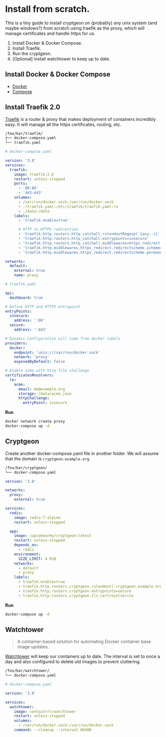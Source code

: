 # Install from scratch.

This is a tiny guide to install cryptgeon on (probably) any unix system (and maybe windows?) from scratch using traefik as the proxy, which will manage certificates and handle https for us.

1. Install Docker & Docker Compose.
2. Install Traefik.
3. Run the cryptgeon.
4. [Optional] install watchtower to keep up to date.

## Install Docker & Docker Compose

- [Docker](https://docs.docker.com/engine/install/)
- [Compose](https://docs.docker.com/compose/install/)

## Install Traefik 2.0

[Traefik](https://doc.traefik.io/traefik/) is a router & proxy that makes deployment of containers incredibly easy. It will manage all the https certificates, routing, etc.

```sh
/foo/bar/traefik/
├── docker-compose.yaml
└── traefik.yaml
```

```yaml
# docker-compose.yaml

version: '3.8'
services:
  traefik:
    image: traefik:2.6
    restart: unless-stopped
    ports:
      - '80:80'
      - '443:443'
    volumes:
      - /var/run/docker.sock:/var/run/docker.sock
      - ./traefik.yaml:/etc/traefik/traefik.yaml:ro
      - ./data:/data
    labels:
      - 'traefik.enable=true'

      # HTTP to HTTPS redirection
      - 'traefik.http.routers.http_catchall.rule=HostRegexp(`{any:.+}`)'
      - 'traefik.http.routers.http_catchall.entrypoints=insecure'
      - 'traefik.http.routers.http_catchall.middlewares=https_redirect'
      - 'traefik.http.middlewares.https_redirect.redirectscheme.scheme=https'
      - 'traefik.http.middlewares.https_redirect.redirectscheme.permanent=true'

networks:
  default:
    external: true
    name: proxy
```

```yaml
# traefik.yaml

api:
  dashboard: true

# Define HTTP and HTTPS entrypoint
entryPoints:
  insecure:
    address: ':80'
  secure:
    address: ':443'

# Dynamic configuration will come from docker labels
providers:
  docker:
    endpoint: 'unix:///var/run/docker.sock'
    network: 'proxy'
    exposedByDefault: false

# Enable acme with http file challenge
certificatesResolvers:
  le:
    acme:
      email: me@example.org
      storage: /data/acme.json
      httpChallenge:
        entryPoint: insecure
```

**Run**

```sh
docker network create proxy
docker-compose up -d
```

## Cryptgeon

Create another docker-compose.yaml file in another folder. We will assume that the domain is `cryptgeon.example.org`.

```sh
/foo/bar/cryptgeon/
└── docker-compose.yaml
```

```yaml
version: '3.8'

networks:
  proxy:
    external: true

services:
  redis:
    image: redis:7-alpine
    restart: unless-stopped

  app:
    image: cupcakearmy/cryptgeon:latest
    restart: unless-stopped
    depends_on:
      - redis
    environment:
      SIZE_LIMIT: 4 MiB
    networks:
      - default
      - proxy
    labels:
      - traefik.enable=true
      - traefik.http.routers.cryptgeon.rule=Host(`cryptgeon.example.org`)
      - traefik.http.routers.cryptgeon.entrypoints=secure
      - traefik.http.routers.cryptgeon.tls.certresolver=le
```

**Run**

```sh
docker-compose up -d
```

## Watchtower

> A container-based solution for automating Docker container base image updates.

[Watchtower](https://containrrr.dev/watchtower/) will keep our containers up to date. The interval is set to once a day and also configured to delete old images to prevent cluttering.

```sh
/foo/bar/watchtower/
└── docker-compose.yaml
```

```yaml
# docker-compose.yaml

version: '3.8'

services:
  watchtower:
    image: containrrr/watchtower
    restart: unless-stopped
    volumes:
      - /var/run/docker.sock:/var/run/docker.sock
    command: --cleanup --interval 86400
```
